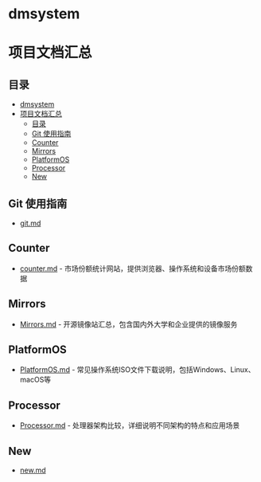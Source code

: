 # dmsystem

# 项目文档汇总

## 目录
- [dmsystem](#dmsystem)
- [项目文档汇总](#项目文档汇总)
  - [目录](#目录)
  - [Git 使用指南](#git-使用指南)
  - [Counter](#counter)
  - [Mirrors](#mirrors)
  - [PlatformOS](#platformos)
  - [Processor](#processor)
  - [New](#new)

## Git 使用指南
- [git.md](git.md)

## Counter
- [counter.md](counter.md) - 市场份额统计网站，提供浏览器、操作系统和设备市场份额数据

## Mirrors  
- [Mirrors.md](Mirrors.md) - 开源镜像站汇总，包含国内外大学和企业提供的镜像服务

## PlatformOS
- [PlatformOS.md](PlatformOS.md) - 常见操作系统ISO文件下载说明，包括Windows、Linux、macOS等

## Processor
- [Processor.md](Processor.md) - 处理器架构比较，详细说明不同架构的特点和应用场景

## New
- [new.md](new.md)
